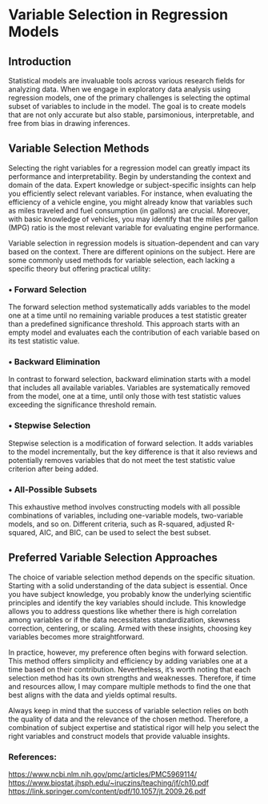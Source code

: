 # Variable Selection in Regression Models
## Introduction
Statistical models are invaluable tools across various research fields for analyzing data. When we engage in exploratory data analysis using regression models, one of the primary challenges is selecting the optimal subset of variables to include in the model. The goal is to create models that are not only accurate but also stable, parsimonious, interpretable, and free from bias in drawing inferences.
## Variable Selection Methods
Selecting the right variables for a regression model can greatly impact its performance and interpretability. Begin by understanding the context and domain of the data. Expert knowledge or subject-specific insights can help you efficiently select relevant variables. For instance, when evaluating the efficiency of a vehicle engine, you might already know that variables such as miles traveled and fuel consumption (in gallons) are crucial. Moreover, with basic knowledge of vehicles, you may identify that the miles per gallon (MPG) ratio is the most relevant variable for evaluating engine performance. 

Variable selection in regression models is situation-dependent and can vary based on the context. There are different opinions on the subject. Here are some commonly used methods for variable selection, each lacking a specific theory but offering practical utility:
### • Forward Selection  
The forward selection method systematically adds variables to the model one at a time until no remaining variable produces a test statistic greater than a predefined significance threshold. This approach starts with an empty model and evaluates each the contribution of each variable based on its test statistic value.
### • Backward Elimination  
In contrast to forward selection, backward elimination starts with a model that includes all available variables. Variables are systematically removed from the model, one at a time, until only those with test statistic values exceeding the significance threshold remain.
### • Stepwise Selection  
Stepwise selection is a modification of forward selection. It adds variables to the model incrementally, but the key difference is that it also reviews and potentially removes variables that do not meet the test statistic value criterion after being added.
### • All-Possible Subsets  
This exhaustive method involves constructing models with all possible combinations of variables, including one-variable models, two-variable models, and so on. Different criteria, such as R-squared, adjusted R-squared, AIC, and BIC, can be used to select the best subset.
## Preferred Variable Selection Approaches
The choice of variable selection method depends on the specific situation. Starting with a solid understanding of the data subject is essential. Once you have subject knowledge, you probably know the underlying scientific principles and identify the key variables should include. This knowledge allows you to address questions like whether there is high correlation among variables or if the data necessitates standardization, skewness correction, centering, or scaling. Armed with these insights, choosing key variables becomes more straightforward.

In practice, however, my preference often begins with forward selection. This method offers simplicity and efficiency by adding variables one at a time based on their contribution. Nevertheless, it’s worth noting that each selection method has its own strengths and weaknesses. Therefore, if time and resources allow, I may compare multiple methods to find the one that best aligns with the data and yields optimal results.

Always keep in mind that the success of variable selection relies on both the quality of data and the relevance of the chosen method. Therefore, a combination of subject expertise and statistical rigor will help you select the right variables and construct models that provide valuable insights.

### References:
https://www.ncbi.nlm.nih.gov/pmc/articles/PMC5969114/  
https://www.biostat.jhsph.edu/~iruczins/teaching/jf/ch10.pdf   
https://link.springer.com/content/pdf/10.1057/jt.2009.26.pdf

